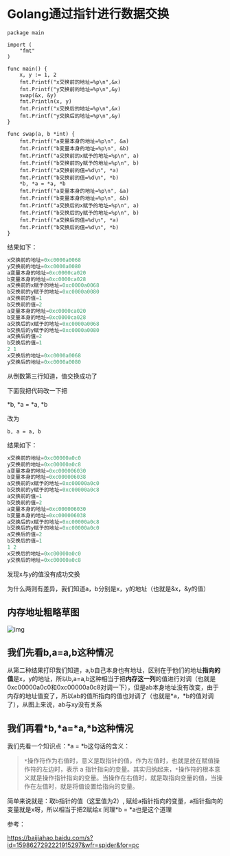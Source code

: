 
# Golang通过指针进行数据交换
```
package main

import (
	"fmt"
)

func main() {
	x, y := 1, 2
	fmt.Printf("x交换前的地址=%p\n",&x)
	fmt.Printf("y交换前的地址=%p\n",&y)
	swap(&x, &y)
	fmt.Println(x, y)
	fmt.Printf("x交换后的地址=%p\n",&x)
	fmt.Printf("y交换后的地址=%p\n",&y)
}

func swap(a, b *int) {
	fmt.Printf("a变量本身的地址=%p\n", &a)
	fmt.Printf("b变量本身的地址=%p\n", &b)
	fmt.Printf("a交换前的x赋予的地址=%p\n", a)
	fmt.Printf("b交换前的y赋予的地址=%p\n", b)
	fmt.Printf("a交换前的值=%d\n", *a)
	fmt.Printf("b交换前的值=%d\n", *b)
	*b, *a = *a, *b
	fmt.Printf("a变量本身的地址=%p\n", &a)
	fmt.Printf("b变量本身的地址=%p\n", &b)
	fmt.Printf("a交换后的x赋予的地址=%p\n", a)
	fmt.Printf("b交换后的y赋予的地址=%p\n", b)
	fmt.Printf("a交换后的值=%d\n", *a)
	fmt.Printf("b交换后的值=%d\n", *b)
}  
```

结果如下：
```go
x交换前的地址=0xc0000a0068
y交换前的地址=0xc0000a0080
a变量本身的地址=0xc0000ca020
b变量本身的地址=0xc0000ca028
a交换前的x赋予的地址=0xc0000a0068
b交换前的y赋予的地址=0xc0000a0080
a交换前的值=1
b交换前的值=2
a变量本身的地址=0xc0000ca020
b变量本身的地址=0xc0000ca028
a交换后的x赋予的地址=0xc0000a0068
b交换后的y赋予的地址=0xc0000a0080
a交换后的值=2
b交换后的值=1
2 1
x交换后的地址=0xc0000a0068
y交换后的地址=0xc0000a0080 
```

从倒数第三行知道，值交换成功了

下面我把代码改一下把

*b, *a = *a, *b 

改为

```
b, a = a, b
```

结果如下：

```go
x交换前的地址=0xc00000a0c0
y交换前的地址=0xc00000a0c8
a变量本身的地址=0xc000006030
b变量本身的地址=0xc000006038
a交换前的x赋予的地址=0xc00000a0c0
b交换前的y赋予的地址=0xc00000a0c8
a交换前的值=1
b交换前的值=2
a变量本身的地址=0xc000006030
b变量本身的地址=0xc000006038
a交换后的x赋予的地址=0xc00000a0c8
b交换后的y赋予的地址=0xc00000a0c0
a交换后的值=2
b交换后的值=1
1 2
x交换后的地址=0xc00000a0c0
y交换后的地址=0xc00000a0c8 
```

发现x与y的值没有成功交换

为什么两则有差异，我们知道a，b分别是x，y的地址（也就是&x，&y的值）

## 内存地址粗略草图

![img](https://p1-jj.byteimg.com/tos-cn-i-t2oaga2asx/gold-user-assets/2020/4/19/17190ff7ecd0db38~tplv-t2oaga2asx-image.image)

## 我们先看b,a=a,b这种情况

从第二种结果打印我们知道，a,b自己本身也有地址，区别在于他们的地址**指向的值**是x，y的地址，所以b,a=a,b这种相当于把**内存这一列**的值进行对调（也就是0xc00000a0c0和0xc00000a0c8对调一下），但是ab本身地址没有改变，由于内存的地址值变了，所以ab的值所指向的值也对调了（也就是*a，*b的值对调了），从图上来说，ab与xy没有关系

## 我们再看*b,*a=*a,*b这种情况

我们先看一个知识点：*a = *b这句话的含义：

> `*`操作符作为右值时，意义是取指针的值，作为左值时，也就是放在赋值操作符的左边时，表示 a 指针指向的变量。其实归纳起来，`*`操作符的根本意义就是操作指针指向的变量。当操作在右值时，就是取指向变量的值，当操作在左值时，就是将值设置给指向的变量。

简单来说就是：取b指针的值（这里值为2）, 赋给a指针指向的变量，a指针指向的变量就是x呀，所以相当于把2赋给x 同理*b = *a也是这个道理



参考：

https://baijiahao.baidu.com/s?id=1598627292221915297&wfr=spider&for=pc